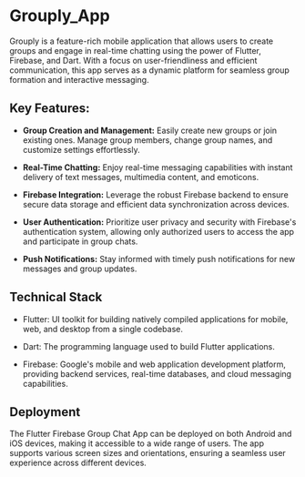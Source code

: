 # Grouply_App

Grouply is a feature-rich mobile application that allows users to create groups and engage in real-time chatting using the power of Flutter, Firebase, and Dart. With a focus on user-friendliness and efficient communication, this app serves as a dynamic platform for seamless group formation and interactive messaging.

## Key Features:

- **Group Creation and Management:** Easily create new groups or join existing ones. Manage group members, change group names, and customize settings effortlessly.

- **Real-Time Chatting:** Enjoy real-time messaging capabilities with instant delivery of text messages, multimedia content, and emoticons.

- **Firebase Integration:** Leverage the robust Firebase backend to ensure secure data storage and efficient data synchronization across devices.

- **User Authentication:** Prioritize user privacy and security with Firebase's authentication system, allowing only authorized users to access the app and participate in group chats.

- **Push Notifications:** Stay informed with timely push notifications for new messages and group updates.

## Technical Stack

- Flutter: UI toolkit for building natively compiled applications for mobile, web, and desktop from a single codebase.

- Dart: The programming language used to build Flutter applications.

- Firebase: Google's mobile and web application development platform, providing backend services, real-time databases, and cloud messaging capabilities.

## Deployment

The Flutter Firebase Group Chat App can be deployed on both Android and iOS devices, making it accessible to a wide range of users. The app supports various screen sizes and orientations, ensuring a seamless user experience across different devices.
